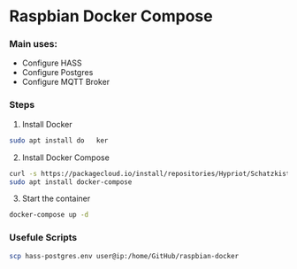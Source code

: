 # Raspbian Docker Compose

### Main uses:

* Configure HASS
* Configure Postgres
* Configure MQTT Broker

### Steps

1. Install Docker

```bash
sudo apt install do   ker
```

2. Install Docker Compose

```bash
curl -s https://packagecloud.io/install/repositories/Hypriot/Schatzkiste/script.deb.sh | sudo bash
sudo apt install docker-compose
```

3. Start the container

```bash
docker-compose up -d
```

### Usefule Scripts

```bash
scp hass-postgres.env user@ip:/home/GitHub/raspbian-docker
```